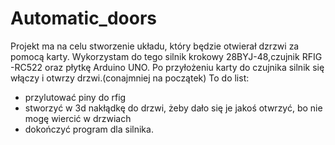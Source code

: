 # Automatic_doors

Projekt ma na celu stworzenie układu, który będzie otwierał dzrzwi za pomocą karty. Wykorzystam do tego silnik krokowy 28BYJ-48,czujnik RFIG -RC522 oraz płytkę Arduino UNO. Po przyłożeniu karty do czujnika silnik się włączy i otwrzy drzwi.(conajmniej na początek)
To do list:
- przylutować piny do rfig
- stworzyć w 3d nakłądkę do drzwi, żeby dało się je jakoś otwrzyć, bo nie mogę wiercić w drzwiach
- dokończyć program dla silnika.
